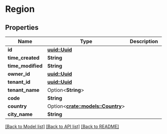 # Region

## Properties

Name | Type | Description | Notes
------------ | ------------- | ------------- | -------------
**id** | [**uuid::Uuid**](uuid::Uuid.md) |  | 
**time_created** | **String** |  | 
**time_modified** | **String** |  | 
**owner_id** | [**uuid::Uuid**](uuid::Uuid.md) |  | 
**tenant_id** | [**uuid::Uuid**](uuid::Uuid.md) |  | 
**tenant_name** | Option<**String**> |  | [optional]
**code** | **String** |  | 
**country** | Option<[**crate::models::Country**](Country.md)> |  | 
**city_name** | **String** |  | 

[[Back to Model list]](../README.md#documentation-for-models) [[Back to API list]](../README.md#documentation-for-api-endpoints) [[Back to README]](../README.md)


